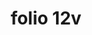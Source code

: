 ---
layout: edition
title: folio 12v
manuscript: Turin, Biblioteca Nazionale, MS N.III.19
sigla: T
iip: t0012v.tif
milestone: 24
---